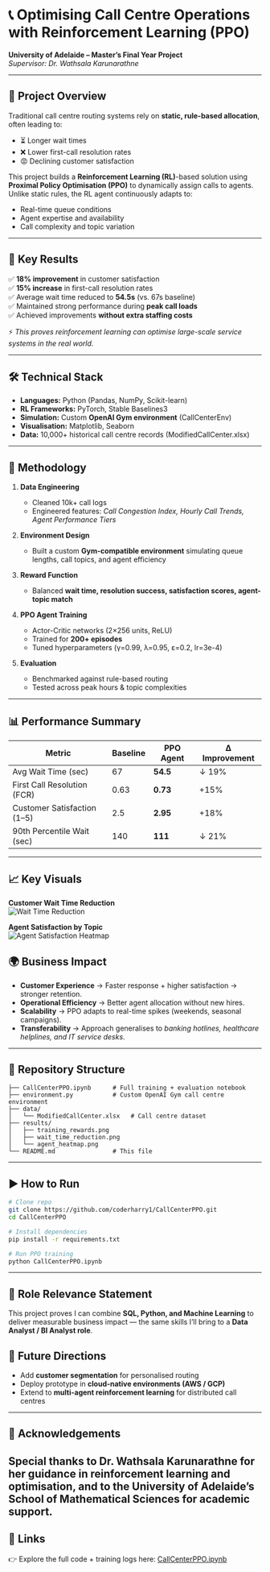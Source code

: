 # 📞 Optimising Call Centre Operations with Reinforcement Learning (PPO)

**University of Adelaide – Master’s Final Year Project**  
*Supervisor: Dr. Wathsala Karunarathne*  

---

## 🚀 Project Overview  

Traditional call centre routing systems rely on **static, rule-based allocation**, often leading to:  
- ⏳ Longer wait times  
- ❌ Lower first-call resolution rates  
- 😡 Declining customer satisfaction  

This project builds a **Reinforcement Learning (RL)**-based solution using **Proximal Policy Optimisation (PPO)** to dynamically assign calls to agents. Unlike static rules, the RL agent continuously adapts to:  
- Real-time queue conditions  
- Agent expertise and availability  
- Call complexity and topic variation  

---

## 🔑 Key Results  

✅ **18% improvement** in customer satisfaction  
✅ **15% increase** in first-call resolution rates  
✅ Average wait time reduced to **54.5s** (vs. 67s baseline)  
✅ Maintained strong performance during **peak call loads**  
✅ Achieved improvements **without extra staffing costs**  

⚡ *This proves reinforcement learning can optimise large-scale service systems in the real world.*  

---

## 🛠️ Technical Stack  

- **Languages:** Python (Pandas, NumPy, Scikit-learn)  
- **RL Frameworks:** PyTorch, Stable Baselines3  
- **Simulation:** Custom **OpenAI Gym environment** (CallCenterEnv)  
- **Visualisation:** Matplotlib, Seaborn  
- **Data:** 10,000+ historical call centre records (ModifiedCallCenter.xlsx)  

---

## 🧠 Methodology  

1. **Data Engineering**  
   - Cleaned 10k+ call logs  
   - Engineered features: *Call Congestion Index, Hourly Call Trends, Agent Performance Tiers*  

2. **Environment Design**  
   - Built a custom **Gym-compatible environment** simulating queue lengths, call topics, and agent efficiency  

3. **Reward Function**  
   - Balanced **wait time, resolution success, satisfaction scores, agent-topic match**  

4. **PPO Agent Training**  
   - Actor-Critic networks (2×256 units, ReLU)  
   - Trained for **200+ episodes**  
   - Tuned hyperparameters (γ=0.99, λ=0.95, ε=0.2, lr=3e-4)  

5. **Evaluation**  
   - Benchmarked against rule-based routing  
   - Tested across peak hours & topic complexities  

---

## 📊 Performance Summary  

| Metric                        | Baseline | PPO Agent | Δ Improvement |
|-------------------------------|----------|-----------|---------------|
| Avg Wait Time (sec)           | 67       | **54.5**  | ↓ 19% |
| First Call Resolution (FCR)   | 0.63     | **0.73**  | +15% |
| Customer Satisfaction (1–5)   | 2.5      | **2.95**  | +18% |
| 90th Percentile Wait (sec)    | 140      | **111**   | ↓ 21% |

---
## 📈 Key Visuals  

**Customer Wait Time Reduction**  
![Wait Time Reduction](https://github.com/user-attachments/assets/afeae65d-8016-4894-92dd-ece1955dad53)  

**Agent Satisfaction by Topic**  
![Agent Satisfaction Heatmap](https://github.com/user-attachments/assets/8a607289-1a9a-47bd-9f1e-10142ef68842)  

## 🌍 Business Impact  

- **Customer Experience** → Faster response + higher satisfaction → stronger retention.  
- **Operational Efficiency** → Better agent allocation without new hires.  
- **Scalability** → PPO adapts to real-time spikes (weekends, seasonal campaigns).  
- **Transferability** → Approach generalises to *banking hotlines, healthcare helplines, and IT service desks*.  

---

## 📂 Repository Structure  

```
├── CallCenterPPO.ipynb      # Full training + evaluation notebook
├── environment.py           # Custom OpenAI Gym call centre environment
├── data/
│   └── ModifiedCallCenter.xlsx   # Call centre dataset
├── results/
│   ├── training_rewards.png
│   ├── wait_time_reduction.png
│   └── agent_heatmap.png
└── README.md                # This file
```

---

## ▶️ How to Run  

```bash
# Clone repo
git clone https://github.com/coderharry1/CallCenterPPO.git
cd CallCenterPPO

# Install dependencies
pip install -r requirements.txt

# Run PPO training
python CallCenterPPO.ipynb
```

---

## 🎯 Role Relevance Statement  

This project proves I can combine **SQL, Python, and Machine Learning** to deliver measurable business impact — the same skills I’ll bring to a **Data Analyst / BI Analyst role**.  

## 📌 Future Directions  

- Add **customer segmentation** for personalised routing  
- Deploy prototype in **cloud-native environments (AWS / GCP)**  
- Extend to **multi-agent reinforcement learning** for distributed call centres  

---

## 🙏 Acknowledgements  

Special thanks to Dr. Wathsala Karunarathne for her guidance in reinforcement learning and optimisation, and to the University of Adelaide’s School of Mathematical Sciences for academic support.  
---

## 🔗 Links  
👉 Explore the full code + training logs here: [CallCenterPPO.ipynb](https://github.com/coderharry1/CallCenterPPO/blob/main/CallCenterPPO.ipynb)
